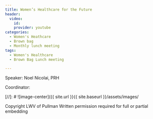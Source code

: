```yaml
---
title: Women’s Healthcare for the Future
header:
  video:
    id:
    provider: youtube
categories:
  - Women's Heathcare
  - Brown bag
  - Monthly lunch meeting
tags:
  - Women's Healthcare
  - Brown Bag Lunch meeting
  
---
```


Speaker: Noel Nicolai, PRH

Coordinator:


[//]: # ![image-center]({{ site.url }}{{ site.baseurl }}/assets/images/


Copyright LWV of Pullman
Written permission required for full or partial embedding

<!---change the title to whatever you want the post to be titled
change the ID out to the end of the youtube link https://youtu.be/r61ARK4Qv9c -->
